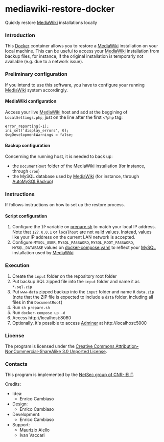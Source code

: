 # mediawiki-restore-docker

Quickly restore [MediaWiki](https://www.mediawiki.org) installations locally

### Introduction ###

This [Docker](https://www.docker.com) container allows you to restore a [MediaWiki](https://www.mediawiki.org) installation on your local machine.
This can be useful to access your [MediaWiki](https://www.mediawiki.org) installation from backup files, for instance, if the original installation is temporarly not available (e.g. due to a network issue).

### Preliminary configuration ###

If you intend to use this software, you have to configure your running [MediaWiki](https://www.mediawiki.org) system accordingly.

#### MediaWiki configuration ####

Access your live [MediaWiki](https://www.mediawiki.org) host and add at the beggining of `LocalSettings.php`, just on the line after the first `<?php` tag:
```
error_reporting(-1);
ini_set('display_errors', 0);
$wgDevelopmentWarnings = false;
```

#### Backup configuration ####

Concerning the running host, it is needed to back up:
* the `DocumentRoot` folder of the [MediaWiki](https://www.mediawiki.org) installation (for instance, through `cron`)
* the MySQL database used by [MediaWiki](https://www.mediawiki.org) (for instance, through [AutoMySQLBackup](https://sourceforge.net/projects/automysqlbackup/))

### Instructions ###

If follows instructions on how to set up the restore process.

#### Script configuration ####

1. Configure the `IP` variable on [prepare.sh](https://github.com/netsecgroupcnr/mediawiki-restore-docker/blob/9bd97ac6681a7abddf370fbe09fceef74cc91b7e/prepare.sh#L3) to match your local IP address.
Note that `127.0.0.1` or `localhost` are not valid values.
Instead, values like your IP address on the current LAN network is accepted.
2. Configure `MYSQL_USER`, `MYSQL_PASSWORD`, `MYSQL_ROOT_PASSWORD`, `MYSQL_DATABASE` values on [docker-compose.yaml](https://github.com/netsecgroupcnr/mediawiki-restore-docker/blob/master/docker-compose.yaml) to reflect your [MySQL](https://www.mysql.com) installation used by [MediaWiki](https://www.mediawiki.org)

### Execution ###

1. Create the `input` folder on the repository root folder
2. Put backup SQL zipped file into the `input` folder and name it as `*.sql.zip`
3. Put `www-data` zipped backup into the `input` folder and name it `data.zip` (note that the ZIP file is expected to include a `data` folder, including all files in the `DocumentRoot`)
4. Run `sh prepare.sh`
5. Run `docker-compose up -d`
6. Access http://localhost:8080
7. Optionally, it's possible to access [Adminer](https://www.adminer.org) at http://localhost:5000

### License ###

The program is licensed under the [Creative Commons Attribution-NonCommercial-ShareAlike 3.0 Unported License](http://creativecommons.org/licenses/by-nc-sa/3.0/).

### Contacts ###

This program is implemented by the [NetSec group of CNR-IEIIT](http://www.netsec.ieiit.cnr.it).

Credits:
 * Idea:
   * Enrico Cambiaso
 * Design:
   * Enrico Cambiaso
 * Development:
   * Enrico Cambiaso
 * Support:
   * Maurizio Aiello
   * Ivan Vaccari
